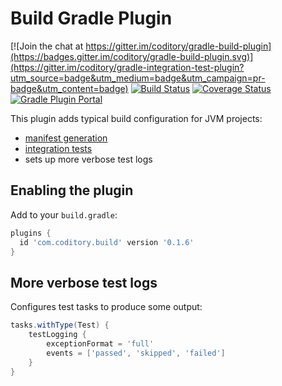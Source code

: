 # Build Gradle Plugin

[![Join the chat at https://gitter.im/coditory/gradle-build-plugin](https://badges.gitter.im/coditory/gradle-build-plugin.svg)](https://gitter.im/coditory/gradle-integration-test-plugin?utm_source=badge&utm_medium=badge&utm_campaign=pr-badge&utm_content=badge)
[![Build Status](https://travis-ci.com/coditory/gradle-build-plugin.svg?branch=master)](https://travis-ci.com/coditory/gradle-build-plugin)
[![Coverage Status](https://coveralls.io/repos/github/coditory/gradle-build-plugin/badge.svg)](https://coveralls.io/github/coditory/gradle-build-plugin)
[![Gradle Plugin Portal](https://img.shields.io/badge/Plugin_Portal-v0.1.6-green.svg)](https://plugins.gradle.org/plugin/com.coditory.build)

This plugin adds typical build configuration for JVM projects:
- [manifest generation](https://github.com/coditory/gradle-manifest-plugin)
- [integration tests](https://github.com/coditory/gradle-integration-test-plugin)
- sets up more verbose test logs

## Enabling the plugin

Add to your `build.gradle`:

```gradle
plugins {
  id 'com.coditory.build' version '0.1.6'
}
```

## More verbose test logs

Configures test tasks to produce some output:

```gradle
tasks.withType(Test) {
    testLogging {
        exceptionFormat = 'full'
        events = ['passed', 'skipped', 'failed']
    }
}
```
